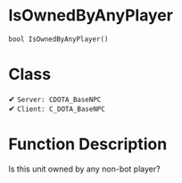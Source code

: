 # IsOwnedByAnyPlayer
```
bool IsOwnedByAnyPlayer()
```
# Class
✔ `Server: CDOTA_BaseNPC`  
✔ `Client: C_DOTA_BaseNPC`  

# Function Description
Is this unit owned by any non-bot player?
